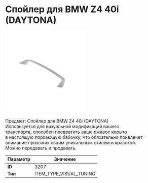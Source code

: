 # Спойлер для BMW Z4 40i (DAYTONA)

![Item Image](../img/3207.webp?raw=true)

Предмет: Спойлер для BMW Z4 40i (DAYTONA)<br>Используется для визуальной модификаций вашего<br>транспорта, способен превратить ваше ржавое корыто<br>в настоящую порхающую бабочку, что обязательно привлечет<br>внимание прохожих своим уникальным стилем и красотой.<br>Можно передавать и продавать.


| Параметр | Значение |
|----------|----------|
| **ID** | 3207 |
| **Тип** | ITEM_TYPE_VISUAL_TUNING |

